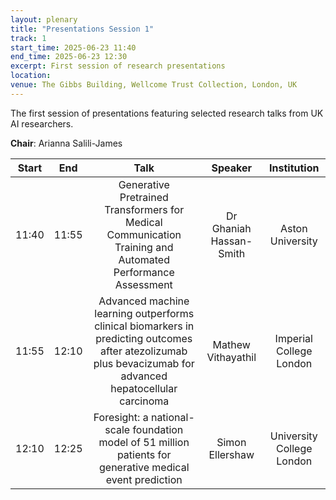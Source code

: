 ```yaml
---
layout: plenary
title: "Presentations Session 1"
track: 1
start_time: 2025-06-23 11:40
end_time: 2025-06-23 12:30
excerpt: First session of research presentations
location:
venue: The Gibbs Building, Wellcome Trust Collection, London, UK
---
```


The first session of presentations featuring selected research talks from UK AI researchers.

**Chair**: Arianna Salili-James

| Start   | End    | Talk                                                                                                                        | Speaker                |  Institution              |
|  :----: | :----: |   :----:                                                                                                                    |   :----:               |   :----:                  | 
| 11:40   | 11:55  | Generative Pretrained Transformers for Medical Communication Training and Automated Performance Assessment                    | Dr  Ghaniah Hassan-Smith  | Aston University          |
| 11:55   | 12:10  | Advanced machine learning outperforms clinical biomarkers in predicting outcomes after atezolizumab plus bevacizumab for advanced hepatocellular carcinoma | Mathew Vithayathil     | Imperial College London   |
| 12:10   | 12:25  | Foresight: a national-scale foundation model of 51 million patients for generative medical event prediction                  | Simon Ellershaw        | University College London |
